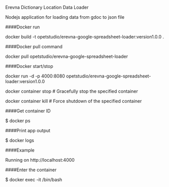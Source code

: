Erevna Dictionary Location Data Loader

Nodejs application for loading data from gdoc to json file


####Docker run

  docker build -t  opetstudio/erevna-google-spreadsheet-loader:version1.0.0 .

####Docker pull command

  docker pull opetstudio/erevna-google-spreadsheet-loader

####Docker start/stop

  docker run -d -p 4000:8080 opetstudio/erevna-google-spreadsheet-loader:version1.0.0

  docker container stop <hash>           # Gracefully stop the specified container

  docker container kill <hash>         # Force shutdown of the specified container

####Get container ID

  $ docker ps

####Print app output

  $ docker logs <container id>

####Example

  Running on http://localhost:4000

####Enter the container

  $ docker exec -it <container id> /bin/bash
